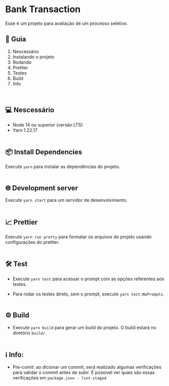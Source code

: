 # Bank Transaction

Esse é um projeto para avaliação de um processo seletivo.


## 📖 Guia

1. Nescessário
2. Instalando o projeto
3. Rodando
4. Prettier
5. Testes
6. Build
7. Info

<br />

## 💻 Nescessário

- Node 14 ou superior (versão LTS)
- Yarn 1.22.17
    <br />
    <br />

## 📦 Install Dependencies

Execute `yarn` para instalar as dependências do projeto.
<br />
<br />

## 🌐 Development server

Execute `yarn start` para um servidor de desenvolvimento.
<br />
<br />

## 📈 Prettier

Execute `yarn run pretty` para formatar os arquivos do projeto usando configurações do prettier.
<br />
<br />

## 🛠️ Test

- Execute `yarn test` para acessar o prompt com as opções referentes aos testes.

- Para rodar os testes direto, sem o prompt, execute `yarn test:NoPrompts`.
  <br />
  <br />
  
## ⚙️ Build

- Execute `yarn build` para gerar um build do projeto. O build estará no diretório `build/`.
  <br />
  <br />

## ℹ️ Info:

- Pre-comit: ao dicionar um commit, será realizado algumas verificações para validar o commit antes de subir. É possível ver quais são essas verificações em `package.json - lint-staged`
